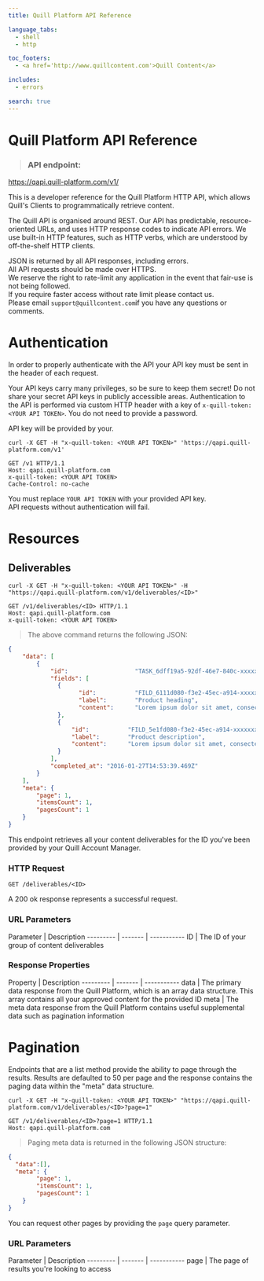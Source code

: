 ```yaml
---
title: Quill Platform API Reference

language_tabs:
  - shell
  - http

toc_footers:
  - <a href='http://www.quillcontent.com'>Quill Content</a>

includes:
  - errors

search: true
---
```


# Quill Platform API Reference
> ### API endpoint: 
https://qapi.quill-platform.com/v1/

This is a developer reference for the Quill Platform HTTP API, which allows Quill's Clients to programmatically retrieve content.

The Quill API is organised around REST. Our API has predictable, resource-oriented URLs, and uses HTTP response codes to indicate API errors. We use built-in HTTP features, such as HTTP verbs, which are understood by off-the-shelf HTTP clients. 

<aside class="notice">JSON is returned by all API responses, including errors.</aside>

<aside class="warning">All API requests should be made over HTTPS.</aside>

<aside class="warning">We reserve the right to rate-limit any application in the event that fair-use is not being followed.</aside>

<aside class="notice">If you require faster access without rate limit please contact us.</aside>

<aside class="notice">Please email <code>support@quillcontent.com</code>if you have any questions or comments.</aside>

# Authentication

In order to properly authenticate with the API your API key must be sent in the header of each request. 

Your API keys carry many privileges, so be sure to keep them secret! Do not share your secret API keys in publicly accessible areas.
Authentication to the API is performed via custom HTTP header with a key of 
`x-quill-token:<YOUR API TOKEN>`. 
You do not need to provide a password.

API key will be provided by your.

```shell
curl -X GET -H "x-quill-token: <YOUR API TOKEN>" 'https://qapi.quill-platform.com/v1'
```

```http
GET /v1 HTTP/1.1
Host: qapi.quill-platform.com
x-quill-token: <YOUR API TOKEN>
Cache-Control: no-cache
```

<aside class="notice">
You must replace <code>YOUR API TOKEN</code> with your provided API key.
</aside>

<aside class="warning">API requests without authentication will fail.</aside>

# Resources

## Deliverables
```shell
curl -X GET -H "x-quill-token: <YOUR API TOKEN>" -H "https://qapi.quill-platform.com/v1/deliverables/<ID>"
```

```http
GET /v1/deliverables/<ID> HTTP/1.1
Host: qapi.quill-platform.com
x-quill-token: <YOUR API TOKEN>
```

> The above command returns the following JSON:

```json
{
    "data": [
        {
            "id":                   "TASK_6dff19a5-92df-46e7-840c-xxxxxxxxxxxx",
            "fields": [
              {
                    "id":           "FILD_6111d080-f3e2-45ec-a914-xxxxxxxxxxxx",
                    "label":        "Product heading",
                    "content":      "Lorem ipsum dolor sit amet, consectetur adipiscing elit."
              },
              {
                  "id":           "FILD_5e1fd080-f3e2-45ec-a914-xxxxxxxxxxxx",
                  "label":        "Product description",
                  "content":      "Lorem ipsum dolor sit amet, consectetur adipiscing elit. Vestibulum vel vulputate neque, a sodales libero. Nulla condimentum velit ipsum, eget ullamcorper massa cursus vitae. Ut turpis tortor, condimentum ut mattis in, porttitor vel justo. Sed tincidunt et risus volutpat dignissim. Nulla pretium placerat dui, ut lobortis mauris sollicitudin non. Nam eu enim ac felis sollicitudin commodo. Aenean velit enim, suscipit sed augue eu, varius fermentum urna. Suspendisse potenti."
              }
            ],
            "completed_at": "2016-01-27T14:53:39.469Z"
        }
    ],
    "meta": {
        "page": 1,
        "itemsCount": 1,
        "pagesCount": 1
    }
}
```

This endpoint retrieves all your content deliverables for the ID you've been provided by your Quill Account Manager.

### HTTP Request

`GET /deliverables/<ID>`

<aside class="success">A 200 ok response represents a successful request.</aside>

### URL Parameters

Parameter | Description
--------- | ------- | -----------
ID | The ID of your group of content deliverables

### Response Properties

Property | Description
--------- | ------- | -----------
data | The primary data response from the Quill Platform, which is an array data structure. This array contains all your approved content for the provided ID
meta | The meta data response from the Quill Platform contains useful supplemental data such as pagination information

# Pagination

Endpoints that are a list method provide the ability to page through the results. Results are defaulted to 50 per page and the response contains the paging data within the "meta" data structure.


```shell
curl -X GET -H "x-quill-token: <YOUR API TOKEN>" "https://qapi.quill-platform.com/v1/deliverables/<ID>?page=1"
```

```http
GET /v1/deliverables/<ID>?page=1 HTTP/1.1
Host: qapi.quill-platform.com
```

> Paging meta data is returned in the following JSON structure:

```json
{
  "data":[],
  "meta": {
        "page": 1,
        "itemsCount": 1,
        "pagesCount": 1
    }
}
```


You can request other pages by providing the ```page``` query parameter.

### URL Parameters

Parameter | Description
--------- | ------- | -----------
page | The page of results you're looking to access 


